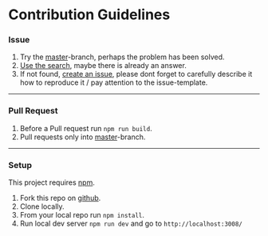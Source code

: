 # Contribution Guidelines

### Issue

 1. Try the [master](https://github.com/Simonwep/presentr/tree/master)-branch, perhaps the problem has been solved.
 2. [Use the search](https://github.com/Simonwep/presentr/search?type=Issues), maybe there is already an answer.
 3. If not found, [create an issue](https://github.com/Simonwep/presentr/issues/new), please dont forget to carefully describe it how to reproduce it / pay attention to the issue-template.

***

### Pull Request

 1. Before a Pull request run `npm run build`.
 2. Pull requests only into [master](https://github.com/Simonwep/presentr/tree/master)-branch.

***

### Setup

This project requires [npm](https://nodejs.org/en/).
 
 1. Fork this repo on [github](https://github.com/Simonwep/presentr).
 2. Clone locally.
 3. From your local repo run `npm install`.
 4. Run local dev server `npm run dev` and go to `http://localhost:3008/`
